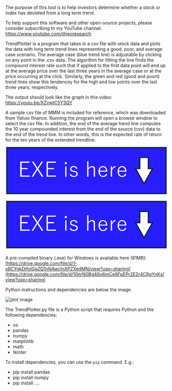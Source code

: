 The purpose of this tool is to help investors determine whether a stock or index has deviated from a long term trend.

To help support this software and other open-source projects, please consider subscribing to my YouTube channel: https://www.youtube.com/@jeoresearch

TrendPlotter is a program that takes in a csv file with stock data and plots the data with long term trend lines representing a good, poor, and average case scenario. The average case (blue trend line) is adjustable by clicking on any point in the .csv data. The algorithm for fitting the line finds the compound interest rate such that if applied to the first data point will end up at the average price over the last three years in the average case or at the price occurring at the click. Similarly, the green and red (good and poort) trend lines show this tendencey for the high and low points over the last three years, respectively.  


The output should look like the graph in this video: https://youtu.be/XZvwtC5Y3QY


A sample csv file of MMM is included for reference, which was downloaded from Yahoo finance. Running the program will open a browse window to select the csv file. In addition, the end of the average trend line computes the 10 year compounded interest from the end of the source (csv) data to the end of the trend line.  In other words, this is the expected rate of return for the ten years of the extended trendline. 

![plot image](https://github.com/NuncObdurat/financialtools/blob/main/Stock%20Analysis/pointer.png)

<img src="https://github.com/NuncObdurat/financialtools/blob/main/Stock%20Analysis/pointer.png" alt="Alt text" style="width:1;height:1;">

A pre-compiled binary (.exe) for Windows is available here (81MB): [https://drive.google.com/file/d/1-x8CYgkDjfoIGgZQ1nNAwcInXPZXedMN/view?usp=sharing](https://drive.google.com/file/d/10nrN0Bg48y6mCe6FpEPr2E2r4CRgYnKs/view?usp=sharing)

Python instructions and dependencies are below the image. 

![plot image](https://github.com/NuncObdurat/financialtools/blob/main/Stock%20Analysis/MMM.png)


The TrendPlotter.py file is a Python script that requires Python and the following dependencies:

- os
- pandas
- numpy
- matplotlib
- math
- tkinter

To install dependencies, you can use the `pip` command. E.g.:

- pip install pandas
- pip install numpy
- pip install ....
